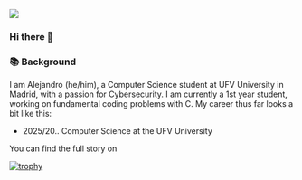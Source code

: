 ![](https://komarev.com/ghpvc/?username=alegrageragarces&style=for-the-badge&color=blueviolet)

### Hi there 👋

### 📚 Background
I am Alejandro (he/him), a Computer Science student at UFV University in Madrid, with a passion for Cybersecurity.
I am currently a 1st year student, working on fundamental coding problems with C.
My career thus far looks a bit like this: 

- 2025/20.. Computer Science at the UFV University

You can find the full story on 

[![trophy](https://github-profile-trophy.vercel.app/?username=grageragarces&theme=onedark)](https://github.com/grageragarces/github-profile-trophy)

